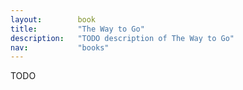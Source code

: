 ```yaml
---
layout:        book
title:         "The Way to Go"
description:   "TODO description of The Way to Go"
nav:           "books"
---
```


TODO
